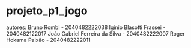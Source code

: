 # projeto_p1_jogo
autores:
    Bruno Rombi - 2040482222038
    Iginio Blasotti Frassei - 2040482122017
    João Gabriel Ferreira da Silva  -   2040482222007
    Roger Hokama Paixão - 2040482222011

